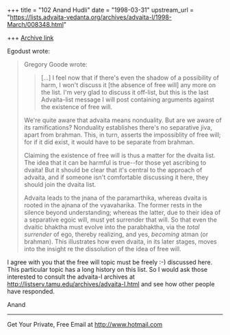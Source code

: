 +++
title = "102 Anand Hudli"
date = "1998-03-31"
upstream_url = "https://lists.advaita-vedanta.org/archives/advaita-l/1998-March/008348.html"

+++
[Archive link](https://lists.advaita-vedanta.org/archives/advaita-l/1998-March/008348.html)

 Egodust wrote:
>Gregory Goode wrote:
>
>>  [...]   I feel now that if there's even the shadow of a possibility
of harm,
>I won't discuss it
>>  [the absence of free will] any more on the list.  I'm very glad to
discuss
>it off-list, but this
>>  is the last Advaita-list message I will post containing arguments
against
>the existence
>>  of free will.
>
>We're quite aware that advaita means nonduality.  But are we aware of
its
>ramifications?
>Nonduality establishes there's no separative jiva, apart from brahman.
This,
>in turn, asserts
>the impossiblity of free will; for if it did exist, it would have to be
>separate from brahman.
>
>Claiming the existence of free will is thus a matter for the dvaita
list.  The
>idea that it can
>be harmful is true--for those yet ascribing to dvaita!  But it should
be clear
>that it's central
>to the approach of advaita, and if someone isn't comfortable discussing
it
>here, they should
>join the dvaita list.
>
>Advaita leads to the jnana of the paramarthika, whereas dvaita is
rooted in the
>ajnana
>of the vyavaharika. The former rests in the silence beyond
understanding;
>whereas the
>latter, due to their idea of a separative egoic will, must yet
surrender that
>will.  So that even
>the dvaitic bhaktha must evolve into the parabhaktha, via the *total
surrender*
>of ego,
>thereby realizing, and yes, *becoming* atman (or brahman).  This
illustrates
>how even
>dvaita, in its later stages, moves into the insight re the dissolution
of the
>idea of free will.

 I agree with you that the free will topic must be freely :-)
 discussed here. This particular topic has a long history on this
 list. So I would ask those interested to consult the advaita-l
 archives at http://listserv.tamu.edu/archives/advaita-l.html
 and see how other people have responded.

 Anand

______________________________________________________
Get Your Private, Free Email at http://www.hotmail.com

